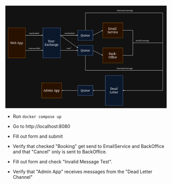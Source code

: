 
![Messaging Diagram](messaging-diagram.png)

- Run `docker compose up`

- Go to http://localhost:8080

- Fill out form and submit

- Verify that checked "Booking" get send to EmailService and BackOffice and that "Cancel" only is sent to BackOffice. 

- Fill out form and check "Invalid Message Test".

- Verify that "Admin App" receives messages from the "Dead Letter Channel"